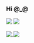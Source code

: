 ### Hi @_@

<!--
**JDEPAP2/jdepap2** is a ✨ _special_ ✨ repository because its `README.md` (this file) appears on your GitHub profile.

Here are some ideas to get you started:

- 🔭 I’m currently working on ...
- 🌱 I’m currently learning ...
- 👯 I’m looking to collaborate on ...
- 🤔 I’m looking for help with ...
- 💬 Ask me about ...
- 📫 How to reach me: ...
- 😄 Pronouns: ...
- ⚡ Fun fact: ...
-->
![](https://github-readme-stats.vercel.app/api?username=JDEPAP2&show_icons=true&theme=radical)
![](https://github-readme-stats.vercel.app/api/top-langs/?username=JDEPAP2&show_icons=true&layout=compact&theme=radical)

<a href="https://github.com/JDEPAP2">
  <img align="center" src="https://github.com/JDEPAP2" />
</a>
<a href="https://github.com/JDEPAP2">
  <img align="center" src="https://github.com/JDEPAP2" />
</a>
